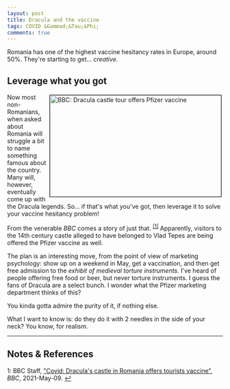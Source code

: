 ```yaml
---
layout: post
title: Dracula and the vaccine
tags: COVID &Gammad;&Tau;&Phi;
comments: true
---
```


Romania has one of the highest vaccine hesitancy rates in Europe, around 50%.  They're
starting to get&hellip; _creative._  

## Leverage what you got  

<img src="{{ site.baseurl }}/images/2021-05-10-dracula-vaccine-bbc.jpg" width="400" height="237" alt="BBC: Dracula castle tour offers Pfizer vaccine" title="BBC: Dracula castle tour offers Pfizer vaccine" style="float: right; margin: 3px 3px 3px 3px; border: 1px solid #000000;"/>
Now most non-Romanians, when asked about Romania will struggle a bit to name something
famous about the country.  Many will, however, eventually come up with the Dracula legends.
So&hellip; if that's what you've got, then leverage it to solve your vaccine hesitancy
problem!

From the venerable _BBC_ comes a story of just that.  <sup id="fn1a">[[1]](#fn1)</sup>
Apparently, visitors to the 14th century castle alleged to have belonged to Vlad Tepes are being
offered the Pfizer vaccine as well.  

The plan is an interesting move, from the point of view of marketing psychology: show up
on a weekend in May, get a vaccination, and then get free admission to the _exhibit of
medieval torture instruments._ I've heard of people offering free food or beer, but never
torture instruments.  I guess the fans of Dracula are a select bunch.  I wonder what the
Pfizer marketing department thinks of this?  

You kinda gotta admire the purity of it, if nothing else.  

What I want to know is: do they do it with 2 needles in the side of your neck?  You know,
for realism.  

---

## Notes &amp; References  

<!--
<sup id="fn1a">[[1]](#fn1)</sup>
<a id="fn1">1</a>: [↩](#fn1a)  
-->

<a id="fn1">1</a>: BBC Staff, ["Covid: Dracula's castle in Romania offers tourists vaccine"](https://www.bbc.com/news/world-europe-57049639), _BBC_, 2021-May-09. [↩](#fn1a)  
